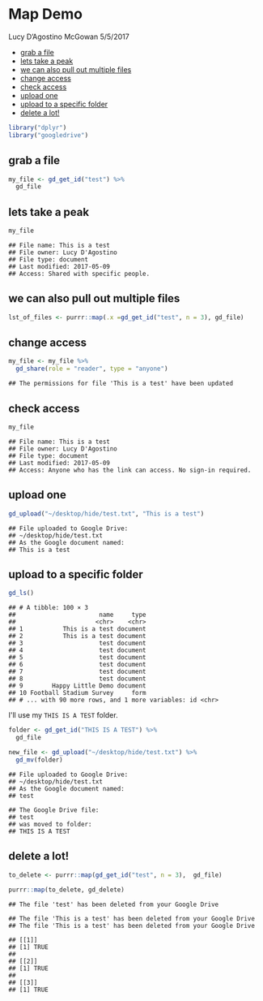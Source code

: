 Map Demo
================
Lucy D’Agostino McGowan
5/5/2017

-   [grab a file](#grab-a-file)
-   [lets take a peak](#lets-take-a-peak)
-   [we can also pull out multiple files](#we-can-also-pull-out-multiple-files)
-   [change access](#change-access)
-   [check access](#check-access)
-   [upload one](#upload-one)
-   [upload to a specific folder](#upload-to-a-specific-folder)
-   [delete a lot!](#delete-a-lot)

``` r
library("dplyr")
library("googledrive")
```

grab a file
-----------

``` r
my_file <- gd_get_id("test") %>%
  gd_file
```

lets take a peak
----------------

``` r
my_file
```

    ## File name: This is a test 
    ## File owner: Lucy D'Agostino 
    ## File type: document 
    ## Last modified: 2017-05-09 
    ## Access: Shared with specific people.

we can also pull out multiple files
-----------------------------------

``` r
lst_of_files <- purrr::map(.x =gd_get_id("test", n = 3), gd_file) 
```

change access
-------------

``` r
my_file <- my_file %>%
  gd_share(role = "reader", type = "anyone")
```

    ## The permissions for file 'This is a test' have been updated

check access
------------

``` r
my_file
```

    ## File name: This is a test 
    ## File owner: Lucy D'Agostino 
    ## File type: document 
    ## Last modified: 2017-05-09 
    ## Access: Anyone who has the link can access. No sign-in required.

upload one
----------

``` r
gd_upload("~/desktop/hide/test.txt", "This is a test")
```

    ## File uploaded to Google Drive: 
    ## ~/desktop/hide/test.txt 
    ## As the Google document named:
    ## This is a test

upload to a specific folder
---------------------------

``` r
gd_ls()
```

    ## # A tibble: 100 × 3
    ##                       name     type
    ##                      <chr>    <chr>
    ## 1           This is a test document
    ## 2           This is a test document
    ## 3                     test document
    ## 4                     test document
    ## 5                     test document
    ## 6                     test document
    ## 7                     test document
    ## 8                     test document
    ## 9        Happy Little Demo document
    ## 10 Football Stadium Survey     form
    ## # ... with 90 more rows, and 1 more variables: id <chr>

I'll use my `THIS IS A TEST` folder.

``` r
folder <- gd_get_id("THIS IS A TEST") %>%
  gd_file
```

``` r
new_file <- gd_upload("~/desktop/hide/test.txt") %>%
  gd_mv(folder)
```

    ## File uploaded to Google Drive: 
    ## ~/desktop/hide/test.txt 
    ## As the Google document named:
    ## test

    ## The Google Drive file:
    ## test 
    ## was moved to folder:
    ## THIS IS A TEST

delete a lot!
-------------

``` r
to_delete <- purrr::map(gd_get_id("test", n = 3),  gd_file)
 
purrr::map(to_delete, gd_delete)
```

    ## The file 'test' has been deleted from your Google Drive

    ## The file 'This is a test' has been deleted from your Google Drive
    ## The file 'This is a test' has been deleted from your Google Drive

    ## [[1]]
    ## [1] TRUE
    ## 
    ## [[2]]
    ## [1] TRUE
    ## 
    ## [[3]]
    ## [1] TRUE
